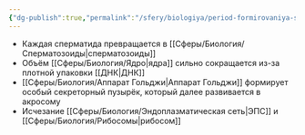 ```yaml
---
{"dg-publish":true,"permalink":"/sfery/biologiya/period-formirovaniya-spermatogeneza/","tags":["Общаябиология"]}
---
```


- Каждая сперматида превращается в [[Сферы/Биология/Сперматозоиды\|сперматозоиды]]
- Объём [[Сферы/Биология/Ядро\|ядра]] сильно сокращается из-за плотной упаковки [[ДНК\|ДНК]]
- [[Сферы/Биология/Аппарат Гольджи\|Аппарат Гольджи]] формирует особый секреторный пузырёк, который далее развивается в акросому
- Исчезание [[Сферы/Биология/Эндоплазматическая сеть\|ЭПС]] и [[Сферы/Биология/Рибосомы\|рибосом]]